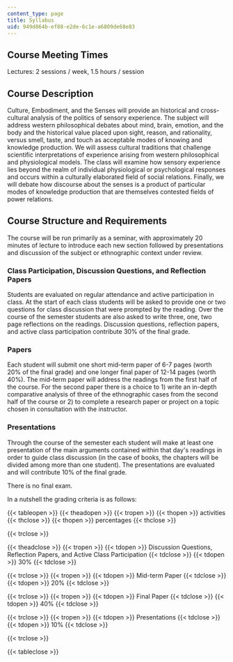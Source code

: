 ```yaml
---
content_type: page
title: Syllabus
uid: 949d864b-ef88-e2de-6c1e-a6809de68e83
---
```


Course Meeting Times
--------------------

Lectures: 2 sessions / week, 1.5 hours / session

Course Description
------------------

Culture, Embodiment, and the Senses will provide an historical and cross-cultural analysis of the politics of sensory experience. The subject will address western philosophical debates about mind, brain, emotion, and the body and the historical value placed upon sight, reason, and rationality, versus smell, taste, and touch as acceptable modes of knowing and knowledge production. We will assess cultural traditions that challenge scientific interpretations of experience arising from western philosophical and physiological models. The class will examine how sensory experience lies beyond the realm of individual physiological or psychological responses and occurs within a culturally elaborated field of social relations. Finally, we will debate how discourse about the senses is a product of particular modes of knowledge production that are themselves contested fields of power relations.

Course Structure and Requirements
---------------------------------

The course will be run primarily as a seminar, with approximately 20 minutes of lecture to introduce each new section followed by presentations and discussion of the subject or ethnographic context under review.

### Class Participation, Discussion Questions, and Reflection Papers

Students are evaluated on regular attendance and active participation in class. At the start of each class students will be asked to provide one or two questions for class discussion that were prompted by the reading. Over the course of the semester students are also asked to write three, one, two page reflections on the readings. Discussion questions, reflection papers, and active class participation contribute 30% of the final grade.

### Papers

Each student will submit one short mid-term paper of 6-7 pages (worth 20% of the final grade) and one longer final paper of 12-14 pages (worth 40%). The mid-term paper will address the readings from the first half of the course. For the second paper there is a choice to 1) write an in-depth comparative analysis of three of the ethnographic cases from the second half of the course or 2) to complete a research paper or project on a topic chosen in consultation with the instructor.

### Presentations

Through the course of the semester each student will make at least one presentation of the main arguments contained within that day's readings in order to guide class discussion (in the case of books, the chapters will be divided among more than one student). The presentations are evaluated and will contribute 10% of the final grade.

There is no final exam.

In a nutshell the grading criteria is as follows:

{{< tableopen >}}
{{< theadopen >}}
{{< tropen >}}
{{< thopen >}}
activities
{{< thclose >}}
{{< thopen >}}
percentages
{{< thclose >}}

{{< trclose >}}

{{< theadclose >}}
{{< tropen >}}
{{< tdopen >}}
Discussion Questions, Reflection Papers, and Active Class Participation
{{< tdclose >}}
{{< tdopen >}}
30%
{{< tdclose >}}

{{< trclose >}}
{{< tropen >}}
{{< tdopen >}}
Mid-term Paper
{{< tdclose >}}
{{< tdopen >}}
20%
{{< tdclose >}}

{{< trclose >}}
{{< tropen >}}
{{< tdopen >}}
Final Paper
{{< tdclose >}}
{{< tdopen >}}
40%
{{< tdclose >}}

{{< trclose >}}
{{< tropen >}}
{{< tdopen >}}
Presentations
{{< tdclose >}}
{{< tdopen >}}
10%
{{< tdclose >}}

{{< trclose >}}

{{< tableclose >}}